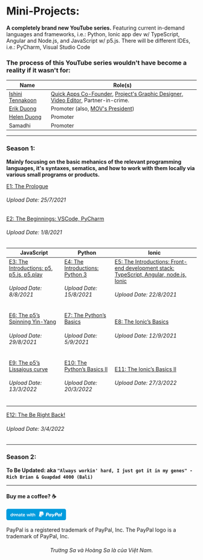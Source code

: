 # Mini-Projects:

**A completely brand new YouTube series.** Featuring current in-demand languages and frameworks, i.e.: Python, Ionic app dev w/ TypeScript, Angular and Node.js, and JavaScript w/ p5.js. There will be different IDEs, i.e.: PyCharm, Visual Studio Code

### The process of this YouTube series wouldn't have become a reality if it wasn't for:

| Name | Role(s) | 
| --------------- | --------------- |
| [Ishini Tennakoon](https://www.linkedin.com/in/ishinitennakoon1999/) | [Quick Apps Co-Founder](https://apps.apple.com/au/developer/phuoc-thien-tran/id1489780395), [Project's Graphic Designer, Video Editor](https://www.behance.net/ishinitennakoon), Partner-in-crime. | 
| [Erik Duong](https://www.linkedin.com/in/minh-tung-duong-a8688a17b/) | Promoter (also, [MOV's President](https://www.instagram.com/mov.macquarie/)) | 
| [Helen Duong](https://www.linkedin.com/in/ngocduonghelen/) | Promoter | 
| Samadhi | Promoter |
------------

### Season 1: 
**Mainly focusing on the basic mehanics of the relevant programming languages, it's syntaxes, sematics, and how to work with them locally via various small programs or products.**

[E1: The Prologue](https://youtu.be/Gn6YSzaL6fU) 
<h6> Upload Date: 25/7/2021 </h6>

[E2: The Beginnings: VSCode, PyCharm](https://youtu.be/UZg5F2iRPTM)
<h6> Upload Date: 1/8/2021 </h6>


| **JavaScript** | **Python** | **Ionic** |
| -----------| ------ | ----- |
| [E3: The Introductions: p5, p5.js, p5.play](https://youtu.be/8fpQXuHSjVA) <h6> Upload Date: 8/8/2021 </h6> | [E4: The Introductions: Python 3](https://youtu.be/c5EmctFsSyQ) <h6> Upload Date: 15/8/2021 </h6> | [E5: The Introductions: Front-end development stack: TypeScript, Angular, node.js, Ionic](https://youtu.be/p2NJRsyvqY4) <h6> Upload Date: 22/8/2021 </h6>|
| [E6: The p5’s Spinning Yin-Yang](https://youtu.be/aU-hAWIBCMY) <h6> Upload Date: 29/8/2021 </h6> | [E7: The Python’s Basics](https://youtu.be/te5XXpsyftE) <h6> Upload Date: 5/9/2021 </h6> | [E8: The Ionic’s Basics](https://youtu.be/bgWmay-6DjM) <h6> Upload Date: 12/9/2021 </h6> | 
| [E9: The p5’s Lissajous curve](https://youtu.be/NDns2auphNU) <h6> Upload Date: 13/3/2022 </h6> | [E10: The Python’s Basics II](https://youtu.be/YPn9zoBc0RQ) <h6> Upload Date: 20/3/2022 </h6> | [E11: The Ionic’s Basics II](https://youtu.be/AcU9eN4suiM) <h6> Upload Date: 27/3/2022 </h6>

[E12: The Be Right Back!](https://youtu.be/VsbnOXFUCgQ) <h6> Upload Date: 3/4/2022 </h6>

------------

### Season 2:

**To Be Updated:  aka  ``` "Always workin' hard, I just got it in my genes" - Rich Brian & Guapdad 4000 (Bali) ```**

------------

#### Buy me a coffee? ☕️
  <a href="https://www.paypal.me/thientran2702"><img src="blue.svg" height="30"></a>  
<p>PayPal is a registered trademark of PayPal, Inc. The PayPal logo is a trademark of PayPal, Inc.</p>

###### <p align="center"> Trường Sa và Hoàng Sa là của Việt Nam.</p>
